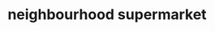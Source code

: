 ---
title: "neighbourhood supermarket"
url: /thiruvanathapuram/neighbourhood-supermarket/
shop: Supermarkt
---